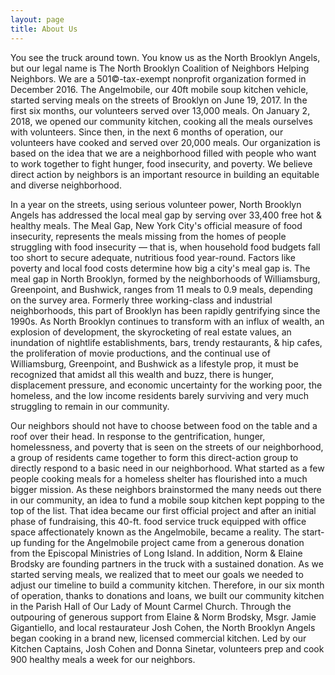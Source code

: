 ```yaml
---
layout: page
title: About Us
---
```


You see the truck around town. You know us as the North Brooklyn Angels, but our legal name is The North Brooklyn Coalition of Neighbors Helping Neighbors. We are a 501©-tax-exempt nonprofit organization formed in December 2016. The Angelmobile, our 40ft mobile soup kitchen vehicle, started serving meals on the streets of Brooklyn on June 19, 2017. In the first six months, our volunteers served over 13,000 meals. On January 2, 2018, we opened our community kitchen, cooking all the meals ourselves with volunteers. Since then, in the next 6 months of operation, our volunteers have cooked and served over 20,000 meals. Our organization is based on the idea that we are a neighborhood filled with people who want to work together to fight hunger, food insecurity, and poverty. We believe direct action by neighbors is an important resource in building an equitable and diverse neighborhood.

In a year on the streets, using serious volunteer power, North Brooklyn Angels has addressed the local meal gap by serving over 33,400 free hot & healthy meals. The Meal Gap, New York City's official measure of food insecurity, represents the meals missing from the homes of people struggling with food insecurity — that is, when household food budgets fall too short to secure adequate, nutritious food year-round. Factors like poverty and local food costs determine how big a city's meal gap is. The meal gap in North Brooklyn, formed by the neighborhoods of Williamsburg, Greenpoint, and Bushwick, ranges from 11 meals to 0.9 meals, depending on the survey area. Formerly three working-class and industrial neighborhoods, this part of Brooklyn has been rapidly gentrifying since the 1990s. As North Brooklyn continues to transform with an influx of wealth, an explosion of development, the skyrocketing of real estate values, an inundation of nightlife establishments, bars, trendy restaurants, & hip cafes, the proliferation of movie productions, and the continual use of Williamsburg, Greenpoint, and Bushwick as a lifestyle prop, it must be recognized that amidst all this wealth and buzz, there is hunger, displacement pressure, and economic uncertainty for the working poor, the homeless, and the low income residents barely surviving and very much struggling to remain in our community.

Our neighbors should not have to choose between food on the table and a roof over their head. In response to the gentrification, hunger, homelessness, and poverty that is seen on the streets of our neighborhood, a group of residents came together to form this direct-action group to directly respond to a basic need in our neighborhood. What started as a few people cooking meals for a homeless shelter has flourished into a much bigger mission. As these neighbors brainstormed the many needs out there in our community, an idea to fund a mobile soup kitchen kept popping to the top of the list. That idea became our first official project and after an initial phase of fundraising, this 40-ft. food service truck equipped with office space affectionately known as the Angelmobile, became a reality. The start-up funding for the Angelmobile project came from a generous donation from the Episcopal Ministries of Long Island. In addition, Norm & Elaine Brodsky are founding partners in the truck with a sustained donation. As we started serving meals, we realized that to meet our goals we needed to adjust our timeline to build a community kitchen. Therefore, in our six month of operation, thanks to donations and loans, we built our community kitchen in the Parish Hall of Our Lady of Mount Carmel Church. Through the outpouring of generous support from Elaine & Norm Brodsky, Msgr. Jamie Gigantiello, and local restaurateur Josh Cohen, the North Brooklyn Angels began cooking in a brand new, licensed commercial kitchen. Led by our Kitchen Captains, Josh Cohen and Donna Sinetar, volunteers prep and cook 900 healthy meals a week for our neighbors.